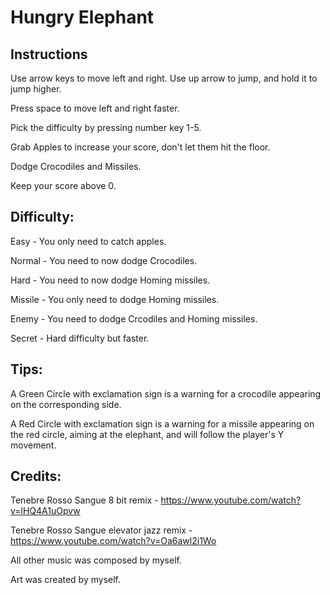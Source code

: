 # Hungry Elephant
## Instructions

Use arrow keys to move left and right. Use up arrow to jump, and hold it to jump higher.

Press space to move left and right faster.

Pick the difficulty by pressing number key 1-5.

Grab Apples to increase your score, don't let them hit the floor.

Dodge Crocodiles and Missiles.

Keep your score above 0.

## Difficulty:

Easy - You only need to catch apples.

Normal - You need to now dodge Crocodiles.

Hard - You need to now dodge Homing missiles.

Missile - You only need to dodge Homing missiles.

Enemy - You need to dodge Crcodiles and Homing missiles.

Secret - Hard difficulty but faster.

## Tips:
A Green Circle with exclamation sign is a warning for a crocodile appearing on the corresponding side.

A Red Circle with exclamation sign is a warning for a missile appearing on the red circle, aiming at the elephant, and will follow the player's Y movement.

## Credits:
Tenebre Rosso Sangue 8 bit remix - https://www.youtube.com/watch?v=lHQ4A1uOpvw

Tenebre Rosso Sangue elevator jazz remix - https://www.youtube.com/watch?v=Oa6awl2i1Wo

All other music was composed by myself.

Art was created by myself.
